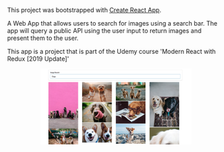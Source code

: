 This project was bootstrapped with [Create React App](https://github.com/facebook/create-react-app).

A Web App that allows users to search for images using a search bar. The app will query a public API using the user input to return images and present them to the user.

This app is a project that is part of the Udemy course 'Modern React with Redux [2019 Update]'

<p align="center">
    <img src="public/dogs.png" width="350" title="dogs">
</p>
